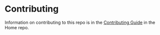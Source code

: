 Contributing
============

Information on contributing to this repo is in the [Contributing Guide](https://github.com/aspnet/Home/blob/master/CONTRIBUTING.md) in the Home repo.
